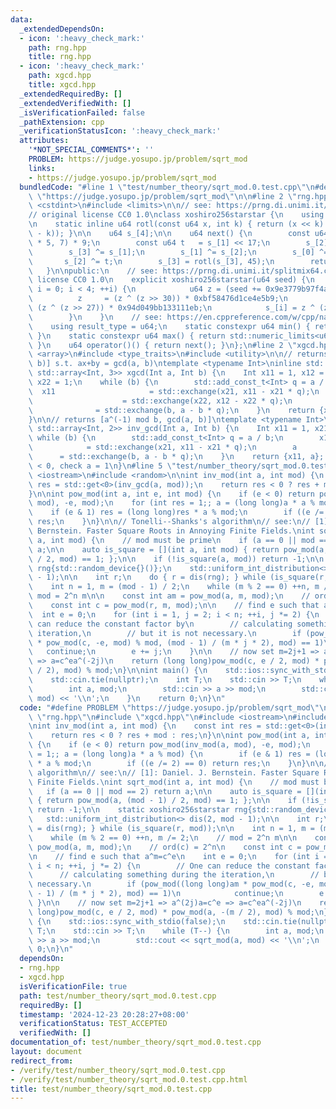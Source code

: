 ```yaml
---
data:
  _extendedDependsOn:
  - icon: ':heavy_check_mark:'
    path: rng.hpp
    title: rng.hpp
  - icon: ':heavy_check_mark:'
    path: xgcd.hpp
    title: xgcd.hpp
  _extendedRequiredBy: []
  _extendedVerifiedWith: []
  _isVerificationFailed: false
  _pathExtension: cpp
  _verificationStatusIcon: ':heavy_check_mark:'
  attributes:
    '*NOT_SPECIAL_COMMENTS*': ''
    PROBLEM: https://judge.yosupo.jp/problem/sqrt_mod
    links:
    - https://judge.yosupo.jp/problem/sqrt_mod
  bundledCode: "#line 1 \"test/number_theory/sqrt_mod.0.test.cpp\"\n#define PROBLEM\
    \ \"https://judge.yosupo.jp/problem/sqrt_mod\"\n\n#line 2 \"rng.hpp\"\n\n#include\
    \ <cstdint>\n#include <limits>\n\n// see: https://prng.di.unimi.it/xoshiro256starstar.c\n\
    // original license CC0 1.0\nclass xoshiro256starstar {\n    using u64 = std::uint64_t;\n\
    \n    static inline u64 rotl(const u64 x, int k) { return (x << k) | (x >> (64\
    \ - k)); }\n\n    u64 s_[4];\n\n    u64 next() {\n        const u64 res = rotl(s_[1]\
    \ * 5, 7) * 9;\n        const u64 t   = s_[1] << 17;\n        s_[2] ^= s_[0];\n\
    \        s_[3] ^= s_[1];\n        s_[1] ^= s_[2];\n        s_[0] ^= s_[3];\n \
    \       s_[2] ^= t;\n        s_[3] = rotl(s_[3], 45);\n        return res;\n \
    \   }\n\npublic:\n    // see: https://prng.di.unimi.it/splitmix64.c\n    // original\
    \ license CC0 1.0\n    explicit xoshiro256starstar(u64 seed) {\n        for (int\
    \ i = 0; i < 4; ++i) {\n            u64 z = (seed += 0x9e3779b97f4a7c15);\n  \
    \          z     = (z ^ (z >> 30)) * 0xbf58476d1ce4e5b9;\n            z     =\
    \ (z ^ (z >> 27)) * 0x94d049bb133111eb;\n            s_[i] = z ^ (z >> 31);\n\
    \        }\n    }\n    // see: https://en.cppreference.com/w/cpp/named_req/UniformRandomBitGenerator\n\
    \    using result_type = u64;\n    static constexpr u64 min() { return std::numeric_limits<u64>::min();\
    \ }\n    static constexpr u64 max() { return std::numeric_limits<u64>::max();\
    \ }\n    u64 operator()() { return next(); }\n};\n#line 2 \"xgcd.hpp\"\n\n#include\
    \ <array>\n#include <type_traits>\n#include <utility>\n\n// returns [x, y, gcd(a,\
    \ b)] s.t. ax+by = gcd(a, b)\ntemplate <typename Int>\ninline std::enable_if_t<std::is_signed_v<Int>,\
    \ std::array<Int, 3>> xgcd(Int a, Int b) {\n    Int x11 = 1, x12 = 0, x21 = 0,\
    \ x22 = 1;\n    while (b) {\n        std::add_const_t<Int> q = a / b;\n      \
    \  x11                     = std::exchange(x21, x11 - x21 * q);\n        x12 \
    \                    = std::exchange(x22, x12 - x22 * q);\n        a         \
    \              = std::exchange(b, a - b * q);\n    }\n    return {x11, x12, a};\n\
    }\n\n// returns [a^(-1) mod b, gcd(a, b)]\ntemplate <typename Int>\ninline std::enable_if_t<std::is_signed_v<Int>,\
    \ std::array<Int, 2>> inv_gcd(Int a, Int b) {\n    Int x11 = 1, x21 = 0;\n   \
    \ while (b) {\n        std::add_const_t<Int> q = a / b;\n        x11         \
    \            = std::exchange(x21, x11 - x21 * q);\n        a                 \
    \      = std::exchange(b, a - b * q);\n    }\n    return {x11, a}; // check x11\
    \ < 0, check a = 1\n}\n#line 5 \"test/number_theory/sqrt_mod.0.test.cpp\"\n#include\
    \ <iostream>\n#include <random>\n\nint inv_mod(int a, int mod) {\n    const int\
    \ res = std::get<0>(inv_gcd(a, mod));\n    return res < 0 ? res + mod : res;\n\
    }\n\nint pow_mod(int a, int e, int mod) {\n    if (e < 0) return pow_mod(inv_mod(a,\
    \ mod), -e, mod);\n    for (int res = 1;; a = (long long)a * a % mod) {\n    \
    \    if (e & 1) res = (long long)res * a % mod;\n        if ((e /= 2) == 0) return\
    \ res;\n    }\n}\n\n// Tonelli--Shanks's algorithm\n// see:\n// [1]: Daniel. J.\
    \ Bernstein. Faster Square Roots in Annoying Finite Fields.\nint sqrt_mod(int\
    \ a, int mod) {\n    // mod must be prime\n    if (a == 0 || mod == 2) return\
    \ a;\n\n    auto is_square = [](int a, int mod) { return pow_mod(a, (mod - 1)\
    \ / 2, mod) == 1; };\n\n    if (!is_square(a, mod)) return -1;\n\n    static xoshiro256starstar\
    \ rng{std::random_device{}()};\n    std::uniform_int_distribution<> dis(2, mod\
    \ - 1);\n\n    int r;\n    do { r = dis(rng); } while (is_square(r, mod));\n\n\
    \    int n = 1, m = (mod - 1) / 2;\n    while (m % 2 == 0) ++n, m /= 2;\n    //\
    \ mod = 2^n m\n\n    const int am = pow_mod(a, m, mod);\n    // ord(c) = 2^n\n\
    \    const int c = pow_mod(r, m, mod);\n\n    // find e such that a^m=c^e\n  \
    \  int e = 0;\n    for (int i = 1, j = 2; i < n; ++i, j *= 2) {\n        // One\
    \ can reduce the constant factor by\n        // calculating something during the\
    \ iteration,\n        // but it is not necessary.\n        if (pow_mod((long long)am\
    \ * pow_mod(c, -e, mod) % mod, (mod - 1) / (m * j * 2), mod) == 1)\n         \
    \   continue;\n        e += j;\n    }\n\n    // now set m=2j+1 => a^(2j)a=c^e\
    \ => a=c^ea^(-2j)\n    return (long long)pow_mod(c, e / 2, mod) * pow_mod(a, -(m\
    \ / 2), mod) % mod;\n}\n\nint main() {\n    std::ios::sync_with_stdio(false);\n\
    \    std::cin.tie(nullptr);\n    int T;\n    std::cin >> T;\n    while (T--) {\n\
    \        int a, mod;\n        std::cin >> a >> mod;\n        std::cout << sqrt_mod(a,\
    \ mod) << '\\n';\n    }\n    return 0;\n}\n"
  code: "#define PROBLEM \"https://judge.yosupo.jp/problem/sqrt_mod\"\n\n#include\
    \ \"rng.hpp\"\n#include \"xgcd.hpp\"\n#include <iostream>\n#include <random>\n\
    \nint inv_mod(int a, int mod) {\n    const int res = std::get<0>(inv_gcd(a, mod));\n\
    \    return res < 0 ? res + mod : res;\n}\n\nint pow_mod(int a, int e, int mod)\
    \ {\n    if (e < 0) return pow_mod(inv_mod(a, mod), -e, mod);\n    for (int res\
    \ = 1;; a = (long long)a * a % mod) {\n        if (e & 1) res = (long long)res\
    \ * a % mod;\n        if ((e /= 2) == 0) return res;\n    }\n}\n\n// Tonelli--Shanks's\
    \ algorithm\n// see:\n// [1]: Daniel. J. Bernstein. Faster Square Roots in Annoying\
    \ Finite Fields.\nint sqrt_mod(int a, int mod) {\n    // mod must be prime\n \
    \   if (a == 0 || mod == 2) return a;\n\n    auto is_square = [](int a, int mod)\
    \ { return pow_mod(a, (mod - 1) / 2, mod) == 1; };\n\n    if (!is_square(a, mod))\
    \ return -1;\n\n    static xoshiro256starstar rng{std::random_device{}()};\n \
    \   std::uniform_int_distribution<> dis(2, mod - 1);\n\n    int r;\n    do { r\
    \ = dis(rng); } while (is_square(r, mod));\n\n    int n = 1, m = (mod - 1) / 2;\n\
    \    while (m % 2 == 0) ++n, m /= 2;\n    // mod = 2^n m\n\n    const int am =\
    \ pow_mod(a, m, mod);\n    // ord(c) = 2^n\n    const int c = pow_mod(r, m, mod);\n\
    \n    // find e such that a^m=c^e\n    int e = 0;\n    for (int i = 1, j = 2;\
    \ i < n; ++i, j *= 2) {\n        // One can reduce the constant factor by\n  \
    \      // calculating something during the iteration,\n        // but it is not\
    \ necessary.\n        if (pow_mod((long long)am * pow_mod(c, -e, mod) % mod, (mod\
    \ - 1) / (m * j * 2), mod) == 1)\n            continue;\n        e += j;\n   \
    \ }\n\n    // now set m=2j+1 => a^(2j)a=c^e => a=c^ea^(-2j)\n    return (long\
    \ long)pow_mod(c, e / 2, mod) * pow_mod(a, -(m / 2), mod) % mod;\n}\n\nint main()\
    \ {\n    std::ios::sync_with_stdio(false);\n    std::cin.tie(nullptr);\n    int\
    \ T;\n    std::cin >> T;\n    while (T--) {\n        int a, mod;\n        std::cin\
    \ >> a >> mod;\n        std::cout << sqrt_mod(a, mod) << '\\n';\n    }\n    return\
    \ 0;\n}\n"
  dependsOn:
  - rng.hpp
  - xgcd.hpp
  isVerificationFile: true
  path: test/number_theory/sqrt_mod.0.test.cpp
  requiredBy: []
  timestamp: '2024-12-23 20:28:27+08:00'
  verificationStatus: TEST_ACCEPTED
  verifiedWith: []
documentation_of: test/number_theory/sqrt_mod.0.test.cpp
layout: document
redirect_from:
- /verify/test/number_theory/sqrt_mod.0.test.cpp
- /verify/test/number_theory/sqrt_mod.0.test.cpp.html
title: test/number_theory/sqrt_mod.0.test.cpp
---
```

